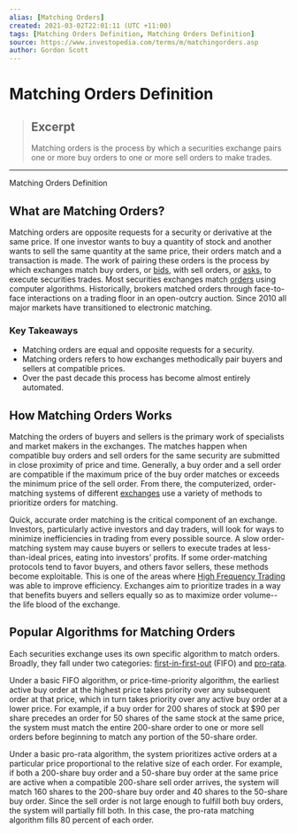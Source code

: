 ```yaml
---
alias: [Matching Orders]
created: 2021-03-02T22:01:11 (UTC +11:00)
tags: [Matching Orders Definition, Matching Orders Definition]
source: https://www.investopedia.com/terms/m/matchingorders.asp
author: Gordon Scott
---
```


# Matching Orders Definition

> ## Excerpt
> Matching orders is the process by which a securities exchange pairs one or more buy orders to one or more sell orders to make trades.

---

Matching Orders Definition
## What are Matching Orders?

Matching orders are opposite requests for a security or derivative at the same price. If one investor wants to buy a quantity of stock and another wants to sell the same quantity at the same price, their orders match and a transaction is made. The work of pairing these orders is the process by which exchanges match buy orders, or [bids](https://www.investopedia.com/terms/b/bid.asp), with sell orders, or [asks](https://www.investopedia.com/terms/a/ask.asp), to execute securities trades. Most securities exchanges match [orders](https://www.investopedia.com/terms/o/order.asp) using computer algorithms. Historically, brokers matched orders through face-to-face interactions on a trading floor in an open-outcry auction. Since 2010 all major markets have transitioned to electronic matching.

### Key Takeaways

-   Matching orders are equal and opposite requests for a security.
-   Matching orders refers to how exchanges methodically pair buyers and sellers at compatible prices.
-   Over the past decade this process has become almost entirely automated.

## How Matching Orders Works

Matching the orders of buyers and sellers is the primary work of specialists and market makers in the exchanges. The matches happen when compatible buy orders and sell orders for the same security are submitted in close proximity of price and time. Generally, a buy order and a sell order are compatible if the maximum price of the buy order matches or exceeds the minimum price of the sell order. From there, the computerized, order-matching systems of different [exchanges](https://www.investopedia.com/terms/e/exchange.asp) use a variety of methods to prioritize orders for matching.

Quick, accurate order matching is the critical component of an exchange. Investors, particularly active investors and day traders, will look for ways to minimize inefficiencies in trading from every possible source. A slow order-matching system may cause buyers or sellers to execute trades at less-than-ideal prices, eating into investors’ profits. If some order-matching protocols tend to favor buyers, and others favor sellers, these methods become exploitable. This is one of the areas where [High Frequency Trading](https://www.investopedia.com/ask/answers/09/high-frequency-trading.asp) was able to improve efficiency. Exchanges aim to prioritize trades in a way that benefits buyers and sellers equally so as to maximize order volume--the life blood of the exchange.

## Popular Algorithms for Matching Orders

Each securities exchange uses its own specific algorithm to match orders. Broadly, they fall under two categories: [first-in-first-out](https://www.investopedia.com/terms/f/fifo.asp) (FIFO) and [pro-rata](https://www.investopedia.com/terms/p/pro-rata.asp).

Under a basic FIFO algorithm, or price-time-priority algorithm, the earliest active buy order at the highest price takes priority over any subsequent order at that price, which in turn takes priority over any active buy order at a lower price. For example, if a buy order for 200 shares of stock at $90 per share precedes an order for 50 shares of the same stock at the same price, the system must match the entire 200-share order to one or more sell orders before beginning to match any portion of the 50-share order.

Under a basic pro-rata algorithm, the system prioritizes active orders at a particular price proportional to the relative size of each order. For example, if both a 200-share buy order and a 50-share buy order at the same price are active when a compatible 200-share sell order arrives, the system will match 160 shares to the 200-share buy order and 40 shares to the 50-share buy order. Since the sell order is not large enough to fulfill both buy orders, the system will partially fill both. In this case, the pro-rata matching algorithm fills 80 percent of each order.
